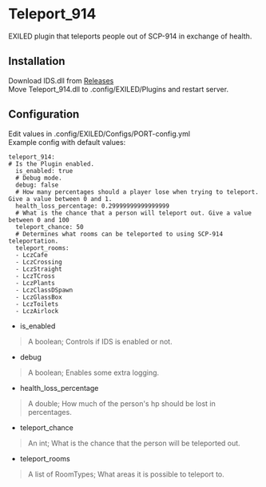 # Teleport_914
EXILED plugin that teleports people out of SCP-914 in exchange of health.

## Installation
Download IDS.dll from [Releases](https://github.com/SEKASIN/Teleport_914/blob/master/Releases)\
Move Teleport_914.dll to .config/EXILED/Plugins and restart server.

## Configuration
Edit values in .config/EXILED/Configs/PORT-config.yml\
Example config with default values:
```
teleport_914:
# Is the Plugin enabled.
  is_enabled: true
  # Debug mode.
  debug: false
  # How many percentages should a player lose when trying to teleport. Give a value between 0 and 1.
  health_loss_percentage: 0.29999999999999999
  # What is the chance that a person will teleport out. Give a value between 0 and 100
  teleport_chance: 50
  # Determines what rooms can be teleported to using SCP-914 teleportation.
  teleport_rooms:
  - LczCafe
  - LczCrossing
  - LczStraight
  - LczTCross
  - LczPlants
  - LczClassDSpawn
  - LczGlassBox
  - LczToilets
  - LczAirlock
```
- is_enabled
> A boolean; Controls if IDS is enabled or not.
- debug
> A boolean; Enables some extra logging.
- health_loss_percentage
> A double; How much of the person's hp should be lost in percentages.
- teleport_chance
> An int; What is the chance that the person will be teleported out.
- teleport_rooms
> A list of RoomTypes; What areas it is possible to teleport to.
